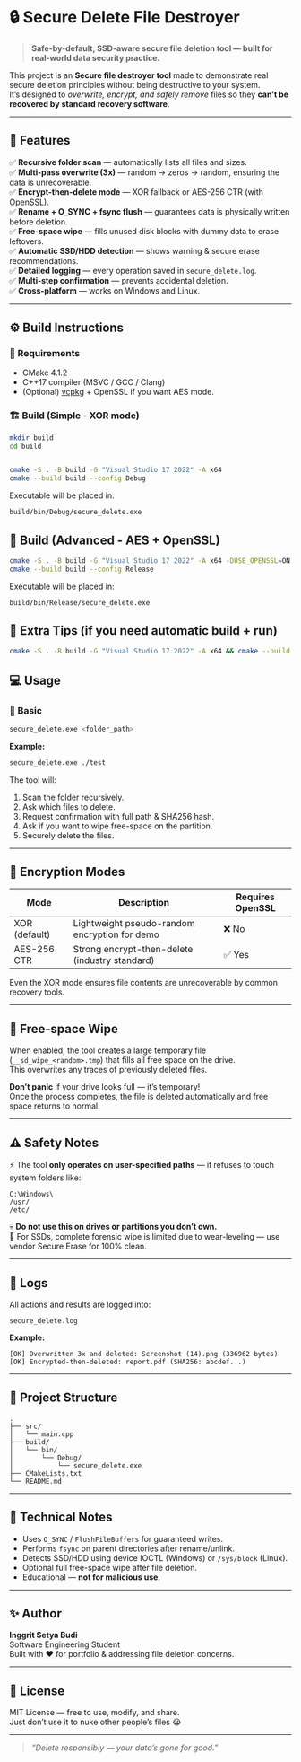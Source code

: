 # 🔒 Secure Delete File Destroyer

> **Safe-by-default, SSD-aware secure file deletion tool — built for real-world data security practice.**

This project is an **Secure file destroyer tool** made to demonstrate real secure deletion principles without being destructive to your system.  
It’s designed to _overwrite, encrypt, and safely remove_ files so they **can’t be recovered by standard recovery software**.

---

## 🚀 Features

✅ **Recursive folder scan** — automatically lists all files and sizes.  
✅ **Multi-pass overwrite (3x)** — random → zeros → random, ensuring the data is unrecoverable.  
✅ **Encrypt-then-delete mode** — XOR fallback or AES-256 CTR (with OpenSSL).  
✅ **Rename + O_SYNC + fsync flush** — guarantees data is physically written before deletion.  
✅ **Free-space wipe** — fills unused disk blocks with dummy data to erase leftovers.  
✅ **Automatic SSD/HDD detection** — shows warning & secure erase recommendations.  
✅ **Detailed logging** — every operation saved in `secure_delete.log`.  
✅ **Multi-step confirmation** — prevents accidental deletion.  
✅ **Cross-platform** — works on Windows and Linux.

---

## ⚙️ Build Instructions

### 🧩 Requirements

- CMake 4.1.2
- C++17 compiler (MSVC / GCC / Clang)
- (Optional) [vcpkg](https://github.com/microsoft/vcpkg) + OpenSSL if you want AES mode.

### 🏗️ Build (Simple - XOR mode)

```bash
mkdir build
cd build


cmake -S . -B build -G "Visual Studio 17 2022" -A x64
cmake --build build --config Debug
```

Executable will be placed in:

```bash
build/bin/Debug/secure_delete.exe
```

## 🧠 Build (Advanced - AES + OpenSSL)

```bash
cmake -S . -B build -G "Visual Studio 17 2022" -A x64 -DUSE_OPENSSL=ON -DCMAKE_TOOLCHAIN_FILE="C:/vcpkg/scripts/buildsystems/vcpkg.cmake"
cmake --build build --config Release
```

Executable will be placed in:

```bash
build/bin/Release/secure_delete.exe
```

## 🧩 Extra Tips (if you need automatic build + run)

```bash
cmake -S . -B build -G "Visual Studio 17 2022" -A x64 && cmake --build build --config Release && build\bin\Release\secure_delete.exe
```

## 💻 Usage

### 🔹 Basic

```bash
secure_delete.exe <folder_path>
```

**Example:**

```bash
secure_delete.exe ./test
```

The tool will:

1. Scan the folder recursively.
2. Ask which files to delete.
3. Request confirmation with full path & SHA256 hash.
4. Ask if you want to wipe free-space on the partition.
5. Securely delete the files.

---

## 🧩 Encryption Modes

| Mode          | Description                                    | Requires OpenSSL |
| ------------- | ---------------------------------------------- | ---------------- |
| XOR (default) | Lightweight pseudo-random encryption for demo  | ❌ No            |
| AES-256 CTR   | Strong encrypt-then-delete (industry standard) | ✅ Yes           |

Even the XOR mode ensures file contents are unrecoverable by common recovery tools.

---

## 🧹 Free-space Wipe

When enabled, the tool creates a large temporary file (`__sd_wipe_<random>.tmp`) that fills all free space on the drive.  
This overwrites any traces of previously deleted files.

**Don’t panic** if your drive looks full — it’s temporary!  
Once the process completes, the file is deleted automatically and free space returns to normal.

---

## ⚠️ Safety Notes

⚡ The tool **only operates on user-specified paths** — it refuses to touch system folders like:

```
C:\Windows\
/usr/
/etc/
```

💀 **Do not use this on drives or partitions you don’t own.**  
🧠 For SSDs, complete forensic wipe is limited due to wear-leveling — use vendor Secure Erase for 100% clean.

---

## 📜 Logs

All actions and results are logged into:

```
secure_delete.log
```

**Example:**

```
[OK] Overwritten 3x and deleted: Screenshot (14).png (336962 bytes)
[OK] Encrypted-then-deleted: report.pdf (SHA256: abcdef...)
```

---

## 📂 Project Structure

```
.
├── src/
│   └── main.cpp
├── build/
│   └── bin/
│       └── Debug/
│           └── secure_delete.exe
├── CMakeLists.txt
└── README.md

```

---

## 🧠 Technical Notes

- Uses `O_SYNC` / `FlushFileBuffers` for guaranteed writes.
- Performs `fsync` on parent directories after rename/unlink.
- Detects SSD/HDD using device IOCTL (Windows) or `/sys/block` (Linux).
- Optional full free-space wipe after file deletion.
- Educational — **not for malicious use**.

---

## ✨ Author

**Inggrit Setya Budi**  
Software Engineering Student  
Built with ❤️ for portfolio & addressing file deletion concerns.

---

## 📜 License

MIT License — free to use, modify, and share.  
Just don’t use it to nuke other people’s files 😭

---

> _“Delete responsibly — your data’s gone for good.”_

